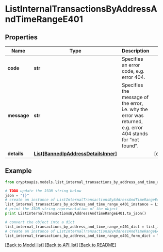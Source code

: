 # ListInternalTransactionsByAddressAndTimeRangeE401


## Properties
Name | Type | Description | Notes
------------ | ------------- | ------------- | -------------
**code** | **str** | Specifies an error code, e.g. error 404. | 
**message** | **str** | Specifies the message of the error, i.e. why the error was returned, e.g. error 404 stands for “not found”. | 
**details** | [**List[BannedIpAddressDetailsInner]**](BannedIpAddressDetailsInner.md) |  | [optional] 

## Example

```python
from cryptoapis.models.list_internal_transactions_by_address_and_time_range_e401 import ListInternalTransactionsByAddressAndTimeRangeE401

# TODO update the JSON string below
json = "{}"
# create an instance of ListInternalTransactionsByAddressAndTimeRangeE401 from a JSON string
list_internal_transactions_by_address_and_time_range_e401_instance = ListInternalTransactionsByAddressAndTimeRangeE401.from_json(json)
# print the JSON string representation of the object
print ListInternalTransactionsByAddressAndTimeRangeE401.to_json()

# convert the object into a dict
list_internal_transactions_by_address_and_time_range_e401_dict = list_internal_transactions_by_address_and_time_range_e401_instance.to_dict()
# create an instance of ListInternalTransactionsByAddressAndTimeRangeE401 from a dict
list_internal_transactions_by_address_and_time_range_e401_form_dict = list_internal_transactions_by_address_and_time_range_e401.from_dict(list_internal_transactions_by_address_and_time_range_e401_dict)
```
[[Back to Model list]](../README.md#documentation-for-models) [[Back to API list]](../README.md#documentation-for-api-endpoints) [[Back to README]](../README.md)


